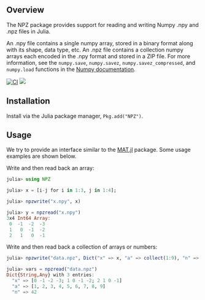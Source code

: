 ## Overview

The NPZ package provides support for reading and writing Numpy .npy and
.npz files in Julia.

An .npy file contains a single numpy array, stored in a binary
format along with its shape, data type, etc. An .npz file contains a
collection numpy arrays each encoded in the .npy format and stored in a
ZIP file.  For more information, see the `numpy.save`, `numpy.savez`,
`numpy.savez_compressed`, and `numpy.load` functions in the [Numpy
documentation](http://docs.scipy.org/doc/numpy/reference/routines.io.html#npz-files).

[![CI](https://github.com/fhs/NPZ.jl/workflows/CI/badge.svg?branch=master&event=push)](https://github.com/fhs/NPZ.jl/actions?query=workflow%3ACI+branch%3Amaster+event%3Apush)
[![](https://img.shields.io/badge/docs-dev-blue.svg)](https://fhs.github.io/NPZ.jl/dev)

## Installation

Install via the Julia package manager, `Pkg.add("NPZ")`.

## Usage

We try to provide an interface similar to the
[MAT.jl](https://github.com/simonster/MAT.jl) package.  Some usage
examples are shown below.

Write and then read back an array:

```julia
julia> using NPZ

julia> x = [i-j for i in 1:3, j in 1:4];

julia> npzwrite("x.npy", x)

julia> y = npzread("x.npy")
3x4 Int64 Array:
 0  -1  -2  -3
 1   0  -1  -2
 2   1   0  -1
```

Write and then read back a collection of arrays or numbers:

```julia
julia> npzwrite("data.npz", Dict("x" => x, "a" => collect(1:9), "n" => 42))

julia> vars = npzread("data.npz")
Dict{String,Any} with 3 entries:
  "x" => [0 -1 -2 -3; 1 0 -1 -2; 2 1 0 -1]
  "a" => [1, 2, 3, 4, 5, 6, 7, 8, 9]
  "n" => 42
```
